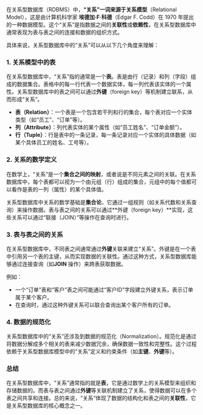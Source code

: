 在关系型数据库（RDBMS）中，**“关系”**一词来源于**关系模型**（Relational Model），这是由计算机科学家 **埃德加·F·科德**（Edgar F. Codd）在 1970 年提出的一种数据模型。这个“关系”是指数据之间的**关联性**或**依赖性**，在关系型数据库中通常表现为表与表之间的连接和数据的组织方式。

具体来说，关系型数据库中的“关系”可以从以下几个角度来理解：

### **1. 关系模型中的表**
在关系型数据库中，“关系”指的通常是一个**表**。表是由行（记录）和列（字段）组成的数据集合。表格中的每一行代表一个数据实体，每一列代表该实体的一个属性。关系型数据库中的表之间可以通过**外键**（foreign key）等机制建立联系，从而形成“关系”。

- **表（Relation）**：一个表是一个包含若干列和行的集合，每个表对应一个实体类型（如“员工”、“订单”等）。
- **列（Attribute）**：列代表实体的某个属性（如“员工姓名”、“订单金额”）。
- **行（Tuple）**：行是表中的一条记录，每一条记录对应一个实体的具体数据（如某个具体员工的姓名、工号等）。

### **2. 关系的数学定义**
在数学上，“关系”是一个**集合之间的映射**，或者说是不同元素之间的关联。在关系数据库中，每个表都可以视为一个由元组（行）组成的集合，元组中的每个值都可以看作是表的一列（属性）的某个具体值。

关系型数据库中关系的数学基础是**集合论**，它通过一组规则（如关系代数和关系查询）来操作数据。表与表之间的关系可以通过**外键（foreign key）**实现，这些关系可以通过“联接（JOIN）”等操作在查询时进行。

### **3. 表与表之间的关系**
在关系型数据库中，不同表之间通常通过**外键**关联来建立“关系”。外键是在一个表中引用另一个表的主键，从而实现数据的关联性。通过这种方式，关系型数据库能够通过连接查询（如**JOIN** 操作）来跨表获取数据。

例如：
- 一个“订单”表和“客户”表之间可能通过“客户ID”字段建立外键关系，表示订单属于某个客户。
- 在查询时，通过这种外键关系可以联合查询出某个客户所有的订单。

### **4. 数据的规范化**
关系型数据库中的“关系”还涉及到数据的规范化（Normalization）。规范化是通过将数据分解成多个相关的表来减少数据冗余，确保数据一致性和完整性。这个过程依赖于关系型数据库模型中的“关系”定义和约束条件（如**主键**、**外键**等）。

### **总结**
在关系型数据库中，“关系”通常指的就是**表**，它是通过数学上的关系模型来组织和存储数据的。而表与表之间通过**外键**等关联机制建立了关系，使得数据可以在多个表之间共享和连接。总的来说，“关系”体现了数据的结构化和表之间的**关联性**，它是关系型数据库的核心概念之一。
